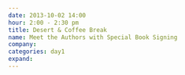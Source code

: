 ```yaml
---
date: 2013-10-02 14:00
hour: 2:00 - 2:30 pm
title: Desert & Coffee Break
name: Meet the Authors with Special Book Signing
company: 
categories: day1
expand:
---
```

